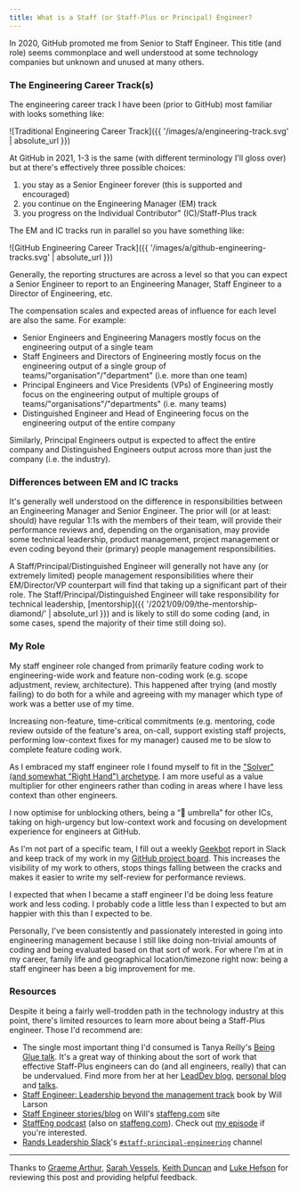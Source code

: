 ```yaml
---
title: What is a Staff (or Staff-Plus or Principal) Engineer?
---
```

In 2020, GitHub promoted me from Senior to Staff Engineer. This title (and role) seems commonplace and well understood at some technology companies but unknown and unused at many others.

### The Engineering Career Track(s)

The engineering career track I have been (prior to GitHub) most familiar with looks something like:

![Traditional Engineering Career Track]({{ '/images/a/engineering-track.svg' | absolute_url }})

At GitHub in 2021, 1-3 is the same (with different terminology I'll gloss over) but at there's effectively three possible choices:

1. you stay as a Senior Engineer forever (this is supported and encouraged)
2. you continue on the Engineering Manager (EM) track
3. you progress on the Individual Contributor" (IC)/Staff-Plus track

The EM and IC tracks run in parallel so you have something like:

![GitHub Engineering Career Track]({{ '/images/a/github-engineering-tracks.svg' | absolute_url }})

Generally, the reporting structures are across a level so that you can expect a Senior Engineer to report to an Engineering Manager, Staff Engineer to a Director of Engineering, etc.

The compensation scales and expected areas of influence for each level are also the same. For example:

- Senior Engineers and Engineering Managers mostly focus on the engineering output of a single team
- Staff Engineers and Directors of Engineering mostly focus on the engineering output of a single group of teams/"organisation"/"department" (i.e. more than one team)
- Principal Engineers and Vice Presidents (VPs) of Engineering mostly focus on the engineering output of multiple groups of teams/"organisations"/"departments" (i.e. many teams)
- Distinguished Engineer and Head of Engineering focus on the engineering output of the entire company

Similarly, Principal Engineers output is expected to affect the entire company and Distinguished Engineers output across more than just the company (i.e. the industry).

### Differences between EM and IC tracks

It's generally well understood on the difference in responsibilities between an Engineering Manager and Senior Engineer. The prior will (or at least: should) have regular 1:1s with the members of their team, will provide their performance reviews and, depending on the organisation, may provide some technical leadership, product management, project management or even coding beyond their (primary) people management responsibilities.

A Staff/Principal/Distinguished Engineer will generally not have any (or extremely limited) people management responsibilities where their EM/Director/VP counterpart will find that taking up a significant part of their role. The Staff/Principal/Distinguished Engineer will take responsibility for technical leadership, [mentorship]({{ '/2021/09/09/the-mentorship-diamond/' | absolute_url }}) and is likely to still do some coding (and, in some cases, spend the majority of their time still doing so).

### My Role

My staff engineer role changed from primarily feature coding work to engineering-wide work and feature non-coding work (e.g. scope adjustment, review, architecture). This happened after trying (and mostly failing) to do both for a while and agreeing with my manager which type of work was a better use of my time.

Increasing non-feature, time-critical commitments (e.g. mentoring, code review outside of the feature's area, on-call, support existing staff projects, performing low-context fixes for my manager) caused me to be slow to complete feature coding work.

As I embraced my staff engineer role I found myself to fit in the ["Solver" (and somewhat "Right Hand") archetype](https://staffeng.com/guides/staff-archetypes). I am more useful as a value multiplier for other engineers rather than coding in areas where I have less context than other engineers.

I now optimise for unblocking others, being a “💩 umbrella” for other ICs, taking on high-urgency but low-context work and focusing on development experience for engineers at GitHub.

As I'm not part of a specific team, I fill out a weekly [Geekbot](https://geekbot.com) report in Slack and keep track of my work in my [GitHub project board](https://docs.github.com/en/issues/organizing-your-work-with-project-boards/managing-project-boards/about-project-boards). This increases the visibility of my work to others, stops things falling between the cracks and makes it easier to write my self-review for performance reviews.

I expected that when I became a staff engineer I'd be doing less feature work and less coding. I probably code a little less than I expected to but am happier with this than I expected to be.

Personally, I've been consistently and passionately interested in going into engineering management because I still like doing non-trivial amounts of coding and being evaluated based on that sort of work. For where I'm at in my career, family life and geographical location/timezone right now: being a staff engineer has been a big improvement for me.

### Resources

Despite it being a fairly well-trodden path in the technology industry at this point, there's limited resources to learn more about being a Staff-Plus engineer. Those I'd recommend are:

- The single most important thing I'd consumed is Tanya Reilly's [Being Glue talk](https://noidea.dog/glue). It's a great way of thinking about the sort of work that effective Staff-Plus engineers can do (and all engineers, really) that can be undervalued. Find more from her at her [LeadDev blog](https://leaddev.com/community/tanya-reilly), [personal blog](https://noidea.dog/blog) and [talks](https://noidea.dog/talks).
- [Staff Engineer: Leadership beyond the management track](https://www.amazon.co.uk/dp/B08RMSHYGG) book by Will Larson
- [Staff Engineer stories/blog](https://staffeng.com/stories) on Will's [staffeng.com](https://staffeng.com) site
- [StaffEng podcast](https://staffeng.com/stories) (also on [staffeng.com](https://podcast.staffeng.com)). Check out [my episode](https://podcast.staffeng.com/1687069/8247672-mike-mcquaid-github) if you're interested.
- [Rands Leadership Slack](https://randsinrepose.com/welcome-to-rands-leadership-slack/)'s [`#staff-principal-engineering`](https://rands-leadership.slack.com/archives/CUAAP1A3G) channel


---

Thanks to [Graeme Arthur](https://www.graemearthur.com), [Sarah Vessels](https://github.com/cheshire137), [Keith Duncan](https://github.com/keithduncan) and [Luke Hefson](https://lukehefson.com) for reviewing this post and providing helpful feedback.
